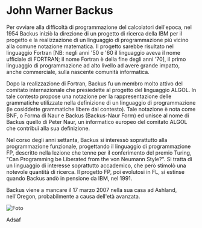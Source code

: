 # John Warner Backus

Per ovviare alla difficoltà di programmazione del calcolatori dell'epoca, nel 1954 Backus iniziò la direzione di un progetto di ricerca della IBM per il progetto e la realizzazione di un linguaggio di programmazione più vicino alla comune notazione matematica. Il progetto sarebbe risultato nel linguaggio Fortran [NB: negli anni '50 e '60 il linguaggio aveva il nome ufficiale di FORTRAN; il nome Fortran è della fine degli anni '70], il primo linguaggio di programmazione ad alto livello ad avere grande impatto, anche commerciale, sulla nascente comunità informatica.

Dopo la realizzazione di Fortran, Backus fu un membro molto attivo del comitato internazionale che presiedette al progetto del linguaggio ALGOL. In tale contesto propose una notazione per la rappresentazione delle grammatiche utilizzate nella definizione di un linguaggio di programmazione (le cosiddette grammatiche libere dal contesto). Tale notazione è nota come BNF, o Forma di Naur e Backus (Backus-Naur Form) ed unisce al nome di Backus quello di Peter Naur, un informatico europeo del comitato ALGOL che contribuì alla sua definizione.

Nel corso degli anni settanta, Backus si interessò soprattutto alla programmazione funzionale, progettando il linguaggio di programmazione FP, descritto nella lezione che tenne per il conferimento del premio Turing, "Can Programming be Liberated from the von Neumann Style?". Si tratta di un linguaggio di interesse soprattutto accademico, che però stimolò una notevole quantità di ricerca. Il progetto FP, poi evolutosi in FL, si estinse quando Backus andò in pensione da IBM, nel 1991.

Backus viene a mancare il 17 marzo 2007 nella sua casa ad Ashland, nell'Oregon, probabilmente a causa dell'età avanzata.

![Foto](https://upload.wikimedia.org/wikipedia/commons/b/b2/John_Backus_2.jpg)

Adsaf